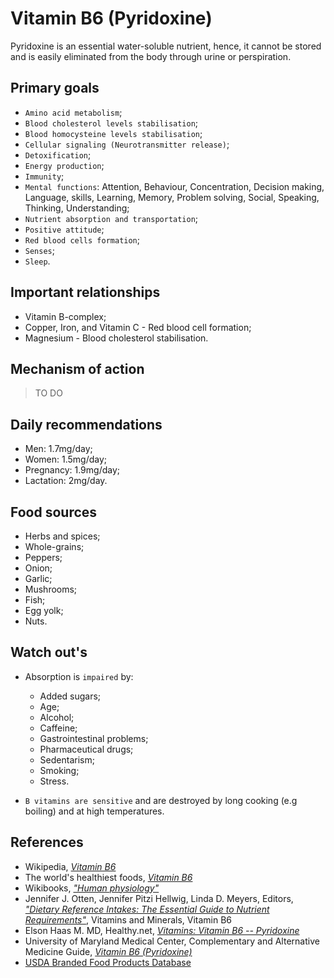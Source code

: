 # Vitamin B6 (Pyridoxine)
Pyridoxine is an essential water-soluble nutrient, hence, it cannot be stored and is easily eliminated from the body through urine or perspiration.

## Primary goals
- `Amino acid metabolism`;
- `Blood cholesterol levels stabilisation`;
- `Blood homocysteine levels stabilisation`;
- `Cellular signaling (Neurotransmitter release)`;
- `Detoxification`;
- `Energy production`;
- `Immunity`;
- `Mental functions`: Attention, Behaviour, Concentration, Decision making, Language, skills, Learning, Memory, Problem solving, Social, Speaking, Thinking, Understanding;
- `Nutrient absorption and transportation`;
- `Positive attitude`;
- `Red blood cells formation`;
- `Senses`;
- `Sleep`.

## Important relationships
- Vitamin B-complex;
- Copper, Iron, and Vitamin C - Red blood cell formation;
- Magnesium - Blood cholesterol stabilisation.

## Mechanism of action
> TO DO

## Daily recommendations
- Men: 1.7mg/day;
- Women: 1.5mg/day;
- Pregnancy: 1.9mg/day;
- Lactation: 2mg/day.

## Food sources
- Herbs and spices;
- Whole-grains;
- Peppers;
- Onion;
- Garlic;
- Mushrooms;
- Fish;
- Egg yolk;
- Nuts.

## Watch out's
- Absorption is `impaired` by:
    - Added sugars;
    - Age;
    - Alcohol;
    - Caffeine;
    - Gastrointestinal problems;
    - Pharmaceutical drugs;
    - Sedentarism;
    - Smoking;
    - Stress.

- `B vitamins are sensitive` and are destroyed by long cooking (e.g boiling) and at high temperatures.

## References
- Wikipedia, [_Vitamin B6_](https://en.wikipedia.org/wiki/Vitamin_B6)
- The world's healthiest foods, [_Vitamin B6_](http://www.whfoods.com/genpage.php?tname=nutrient&dbid=108)
- Wikibooks, [_"Human physiology"_](https://en.Wikibooks.org/wiki/Human_Physiology/Nutrition#Vitamins)
- Jennifer J. Otten, Jennifer Pitzi Hellwig, Linda D. Meyers, Editors, 
[_"Dietary Reference Intakes: The Essential Guide to Nutrient Requirements"_](https://www.amazon.com/Dietary-Reference-Intakes-Essential-Requirements/dp/0309157420), Vitamins and Minerals, Vitamin B6
- Elson Haas M. MD, Healthy.net, [_Vitamins: Vitamin B6 -- Pyridoxine_](http://www.healthy.net/Health/Article/Vitamin_B6_Pyridoxine/2128/1)
- University of Maryland Medical Center, Complementary and Alternative Medicine Guide, [_Vitamin B6 (Pyridoxine)_](http://umm.edu/health/medical/altmed/supplement/vitamin-b6-pyridoxine)
- [USDA Branded Food Products Database](https://ndb.nal.usda.gov/ndb/nutrients/report?nutrient1=415&nutrient2=&nutrient3=&&max=1000&subset=0&offset=0&sort=c&totCount=7669&measureby=g)
